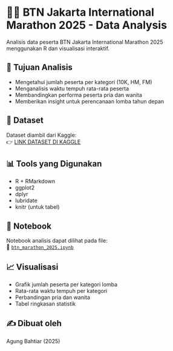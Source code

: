 # 🏃‍♂️ BTN Jakarta International Marathon 2025 - Data Analysis

Analisis data peserta BTN Jakarta International Marathon 2025 menggunakan R dan visualisasi interaktif.

## 🎯 Tujuan Analisis
- Mengetahui jumlah peserta per kategori (10K, HM, FM)
- Menganalisis waktu tempuh rata-rata peserta
- Membandingkan performa peserta pria dan wanita
- Memberikan insight untuk perencanaan lomba tahun depan

## 📁 Dataset
Dataset diambil dari Kaggle:  
👉 [LINK DATASET DI KAGGLE](https://www.kaggle.com/datasets/kevinnwu/btn-jakarta-intl-marathon-2025)

## 📊 Tools yang Digunakan
- R + RMarkdown
- ggplot2
- dplyr
- lubridate
- knitr (untuk tabel)

## 📓 Notebook
Notebook analisis dapat dilihat pada file:  
📎 [`btn_marathon_2025.ipynb`](https://github.com/bahtiaragung/btn-marathon-2025/blob/main/analysis-btn-jakim-2025.ipynb)

## 📈 Visualisasi
- Grafik jumlah peserta per kategori lomba
- Rata-rata waktu tempuh per kategori
- Perbandingan pria dan wanita
- Tabel ringkasan statistik

## ✍️ Dibuat oleh
Agung Bahtiar (2025)
